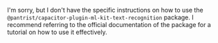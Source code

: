 I'm sorry, but I don't have the specific instructions on how to use the `@pantrist/capacitor-plugin-ml-kit-text-recognition` package. I recommend referring to the official documentation of the package for a tutorial on how to use it effectively.